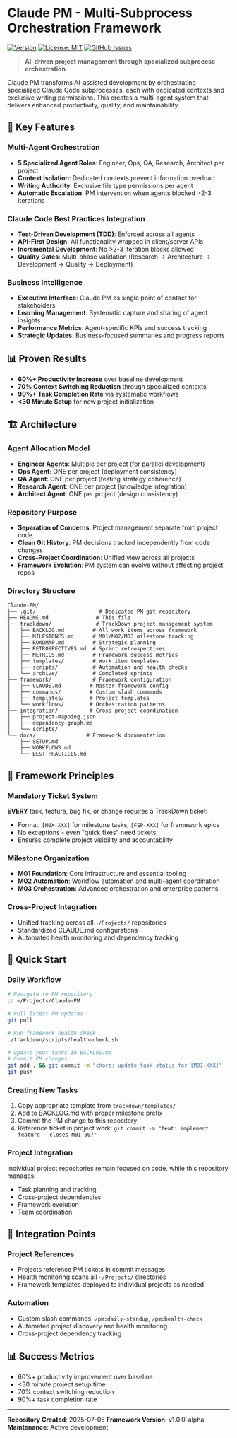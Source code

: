 # Claude PM - Multi-Subprocess Orchestration Framework

[![Version](https://img.shields.io/npm/v/@claudepm/framework.svg)](https://www.npmjs.com/package/@claudepm/framework)
[![License: MIT](https://img.shields.io/badge/License-MIT-yellow.svg)](https://opensource.org/licenses/MIT)
[![GitHub Issues](https://img.shields.io/github/issues/bobmatnyc/claude-pm.svg)](https://github.com/bobmatnyc/claude-pm/issues)

> **AI-driven project management through specialized subprocess orchestration**

Claude PM transforms AI-assisted development by orchestrating specialized Claude Code subprocesses, each with dedicated contexts and exclusive writing permissions. This creates a multi-agent system that delivers enhanced productivity, quality, and maintainability.

## 🚀 Key Features

### Multi-Agent Orchestration
- **5 Specialized Agent Roles**: Engineer, Ops, QA, Research, Architect per project
- **Context Isolation**: Dedicated contexts prevent information overload
- **Writing Authority**: Exclusive file type permissions per agent
- **Automatic Escalation**: PM intervention when agents blocked >2-3 iterations

### Claude Code Best Practices Integration
- **Test-Driven Development (TDD)**: Enforced across all agents
- **API-First Design**: All functionality wrapped in client/server APIs
- **Incremental Development**: No >2-3 iteration blocks allowed
- **Quality Gates**: Multi-phase validation (Research → Architecture → Development → Quality → Deployment)

### Business Intelligence
- **Executive Interface**: Claude PM as single point of contact for stakeholders
- **Learning Management**: Systematic capture and sharing of agent insights
- **Performance Metrics**: Agent-specific KPIs and success tracking
- **Strategic Updates**: Business-focused summaries and progress reports

## 📊 Proven Results

- **60%+ Productivity Increase** over baseline development
- **70% Context Switching Reduction** through specialized contexts
- **90%+ Task Completion Rate** via systematic workflows
- **<30 Minute Setup** for new project initialization

## 🏗️ Architecture

### Agent Allocation Model
- **Engineer Agents**: Multiple per project (for parallel development)
- **Ops Agent**: ONE per project (deployment consistency)
- **QA Agent**: ONE per project (testing strategy coherence)
- **Research Agent**: ONE per project (knowledge integration)
- **Architect Agent**: ONE per project (design consistency)

### Repository Purpose
- **Separation of Concerns**: Project management separate from project code
- **Clean Git History**: PM decisions tracked independently from code changes
- **Cross-Project Coordination**: Unified view across all projects
- **Framework Evolution**: PM system can evolve without affecting project repos

### Directory Structure
```
Claude-PM/
├── .git/                    # Dedicated PM git repository
├── README.md               # This file
├── trackdown/              # TrackDown project management system
│   ├── BACKLOG.md         # All work items across framework
│   ├── MILESTONES.md      # M01/M02/M03 milestone tracking
│   ├── ROADMAP.md         # Strategic planning
│   ├── RETROSPECTIVES.md  # Sprint retrospectives
│   ├── METRICS.md         # Framework success metrics
│   ├── templates/         # Work item templates
│   ├── scripts/           # Automation and health checks
│   └── archive/           # Completed sprints
├── framework/             # Framework configuration
│   ├── CLAUDE.md         # Master framework config
│   ├── commands/         # Custom slash commands
│   ├── templates/        # Project templates
│   └── workflows/        # Orchestration patterns
├── integration/          # Cross-project coordination
│   ├── project-mapping.json
│   ├── dependency-graph.md
│   └── scripts/
└── docs/                # Framework documentation
    ├── SETUP.md
    ├── WORKFLOWS.md
    └── BEST-PRACTICES.md
```

## 🎯 Framework Principles

### Mandatory Ticket System
**EVERY** task, feature, bug fix, or change requires a TrackDown ticket:
- Format: `[M0X-XXX]` for milestone tasks, `[FEP-XXX]` for framework epics
- No exceptions - even "quick fixes" need tickets
- Ensures complete project visibility and accountability

### Milestone Organization
- **M01 Foundation**: Core infrastructure and essential tooling
- **M02 Automation**: Workflow automation and multi-agent coordination  
- **M03 Orchestration**: Advanced orchestration and enterprise patterns

### Cross-Project Integration
- Unified tracking across all `~/Projects/` repositories
- Standardized CLAUDE.md configurations
- Automated health monitoring and dependency tracking

## 🚀 Quick Start

### Daily Workflow
```bash
# Navigate to PM repository
cd ~/Projects/Claude-PM

# Pull latest PM updates
git pull

# Run framework health check
./trackdown/scripts/health-check.sh

# Update your tasks in BACKLOG.md
# Commit PM changes
git add . && git commit -m "chore: update task status for [M01-XXX]"
git push
```

### Creating New Tasks
1. Copy appropriate template from `trackdown/templates/`
2. Add to BACKLOG.md with proper milestone prefix
3. Commit the PM change to this repository
4. Reference ticket in project work: `git commit -m "feat: implement feature - closes M01-007"`

### Project Integration
Individual project repositories remain focused on code, while this repository manages:
- Task planning and tracking
- Cross-project dependencies
- Framework evolution
- Team coordination

## 🔗 Integration Points

### Project References
- Projects reference PM tickets in commit messages
- Health monitoring scans all `~/Projects/` directories
- Framework templates deployed to individual projects as needed

### Automation
- Custom slash commands: `/pm:daily-standup`, `/pm:health-check`
- Automated project discovery and health monitoring
- Cross-project dependency tracking

## 📊 Success Metrics
- 60%+ productivity improvement over baseline
- <30 minute project setup time
- 70% context switching reduction  
- 90%+ task completion rate

---

**Repository Created**: 2025-07-05
**Framework Version**: v1.0.0-alpha
**Maintenance**: Active development